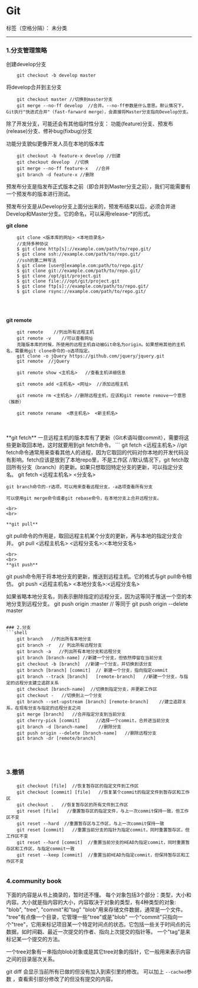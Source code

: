 ﻿# Git

标签（空格分隔）： 未分类

---

### 1.分支管理策略
创建develop分支
```shell
    git checkout -b develop master
```
将develop合并到主分支
```shell
    git checkout master //切换到master分支
    git merge --no-ff develop  //合并。--no-ff参数是什么意思。默认情况下，Git执行"快进式合并"（fast-farward merge），会直接将Master分支指向Develop分支。
```
除了开发分支，可能还会有其他临时性分支： 功能(feature)分支、预发布(release)分支、修补bug(fixbug)分支

功能分支貌似更像开发人员在本地的版本库
```shell
    git checkout -b feature-x develop //创建
    git checkout develop  //切换
    git merge --no-ff feature-x   //合并
    git branch -d feature-x //删除
```
 
 预发布分支是指发布正式版本之前（即合并到Master分支之前），我们可能需要有一个预发布的版本进行测试。


预发布分支是从Develop分支上面分出来的，预发布结束以后，必须合并进Develop和Master分支。它的命名，可以采用release-*的形式。


**git clone**
```
    git clone <版本库的网址> <本地目录名>
    //支持多种协议
    $ git clone http[s]://example.com/path/to/repo.git/
    $ git clone ssh://example.com/path/to/repo.git/  
    //ssh的第二种写法
    $ git clone [user@]example.com:path/to/repo.git/
    $ git clone git://example.com/path/to/repo.git/
    $ git clone /opt/git/project.git 
    $ git clone file:///opt/git/project.git
    $ git clone ftp[s]://example.com/path/to/repo.git/
    $ git clone rsync://example.com/path/to/repo.git/
```
<br>
<br>

**git remote**
```
    git remote    //列出所有远程主机
    git remote -v    //可以查看网址
    克隆版本库的时候，所使用的远程主机自动被Git命名为origin。如果想用其他的主机名，需要用git clone命令的-o选项指定。
    git clone -o jQuery https://github.com/jquery/jquery.git
    git remote  //jQuery
    
    git remote show <主机名>   //查看主机详细信息
    
    git remote add <主机名> <网址>  //添加远程主机
    
    git remote rm <主机名> //删除远程主机，应该和git remote remove一个意思（推断）
    
    git remote rename  <原主机名>  <新主机名>
```
<br>
<br>
**git fetch**
一旦远程主机的版本库有了更新（Git术语叫做commit），需要将这些更新取回本地，这时就要用到git fetch命令。
```
    git fetch <远程主机名>    
    //git fetch命令通常用来查看其他人的进程，因为它取回的代码对你本地的开发代码没有影响。fetch应该是放到了本地repo里，不是工作区
    //默认情况下，git fetch取回所有分支（branch）的更新。如果只想取回特定分支的更新，可以指定分支名。
    git fetch <远程主机名> <分支名>
    
    git branch命令的-r选项，可以用来查看远程分支，-a选项查看所有分支
    
    可以使用git merge命令或者git rebase命令，在本地分支上合并远程分支。
```
<br>
<br>

**git pull**
```
git pull命令的作用是，取回远程主机某个分支的更新，再与本地的指定分支合并。
git pull <远程主机名> <远程分支名>:<本地分支名>
```
<br>
<br>
**git push**
```
git push命令用于将本地分支的更新，推送到远程主机。它的格式与git pull命令相仿。
 git push <远程主机名> <本地分支名>:<远程分支名>
 
 如果省略本地分支名，则表示删除指定的远程分支，因为这等同于推送一个空的本地分支到远程分支。
 git push origin :master
// 等同于
 git push origin --delete master
```

### 2.分支
```shell
    git branch   //列出所有本地分支
    git branch -r   // 列出所有远程分支
    git branch -a   //列出所有本地分支和远程分支
    git branch [branch-name] //新建一个分支，但依然停留在当前分支
    git checkout -b [branch]  //新建一个分支，并切换到该分支
    git branch [branch] [commit]  // 新建一个分支，指向指定commit
    git branch --track [branch]   [remote-branch]   //新建一个分支，与指定的远程分支建立追踪关系
    git checkout [branch-name]  //切换到指定分支，并更新工作区
    git checkout -   //切换到上一个分支
    git branch --set-upstream [branch] [remote-branch]    //建立追踪关系，在现有分支与指定的远程分支之间
    git merge [branch]   //合并指定分支到当前分支
    git cherry-pick [commit]      //选择一个commit，合并进当前分支
    git branch -d [branch-name]    //删除分支
    git push origin --delete [branch-name]   //删除远程分支
    git branch -dr [remote/branch]
```
<br>
<br>

### 3.撤销
```
    git checkout [file]  //恢复暂存区的指定文件到工作区
    git checkout [commit] [file]   //恢复某个commit的指定文件到暂存区和工作区
    git checkout .   //恢复暂存区的所有文件到工作区
    git reset [file]   //重置暂存区的指定文件，与上一次commit保持一致，但工作区不变
    git reset --hard  //重置暂存区与工作区，与上一次commit保持一致
    git reset [commit]   //重置当前分支的指针为指定commit，同时重置暂存区，但工作区不变
    git reset --hard [commit]  //重置当前分支的HEAD为指定commit，同时重置暂存区和工作区，与指定commit一致
    git reset --keep [commit]  //重置当前HEAD为指定commit，但保持暂存区和工作区不变
    
```



### 4.community book
下面的内容是从书上摘录的，暂时还不懂。
每个对象包括3个部分：类型，大小和内容。大小就是指内容的大小，内容取决于对象的类型，有4种类型的对象: "blob", "tree", "commit"和"tag"
"blob"用来存储文件数据，通常是一个文件。
"tree"有点像一个目录，它管理一些"tree"或是"blob"
一个"commit"只指向一个"tree"，它用来标记项目某一个特定时间点的状态。它包括一些关于时间点的元数据，如时间戳、最近一次提交的作者、指向上次提交的指针等。
一个"tag"是来标记某一个提交的方法。

一个tree对象有一串指向blob对象或是其它tree对象的指针，它一般用来表示内容之间的目录层次关系。


git diff 会显示当前所有已做的但没有加入到索引里的修改。 可以加上 `--cached`参数 ，查看索引部分修改了的但没有提交的内容。
